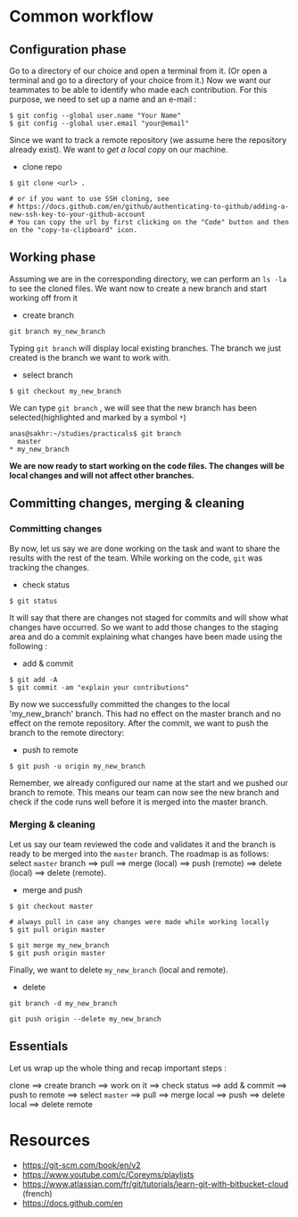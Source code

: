 # Common workflow


## Configuration phase
Go to a directory of our choice and open a terminal from it. (Or open a terminal and go to a directory of your choice from it.)
Now we want our teammates to be able to identify who made each contribution.
For this purpose, we need to set up a name and an e-mail :

```
$ git config --global user.name "Your Name"
$ git config --global user.email "your@email"
```

Since we want to track a remote repository (we assume here the repository already exist).
We want to *get a local copy* on our machine.

  * clone repo

```
$ git clone <url> .

# or if you want to use SSH cloning, see
# https://docs.github.com/en/github/authenticating-to-github/adding-a-new-ssh-key-to-your-github-account
# You can copy the url by first clicking on the "Code" button and then on the "copy-to-clipboard" icon.
```

## Working phase

Assuming we are in the corresponding directory, we can perform an `ls -la` to see the cloned files.
We want now to create a new branch and start working off from it

  * create branch

```
git branch my_new_branch
```

Typing `git branch` will display local existing branches.
The branch we just created is the branch we want to work with.

  * select branch

```
$ git checkout my_new_branch
```
We can type `git branch` , we will see that the new branch has been selected(highlighted and marked by a symbol `*`)

```
anas@sakhr:~/studies/practicals$ git branch
  master
* my_new_branch
```


**We are now ready to start working on the code files. The changes will be local changes and will not affect other branches.**

## Committing changes, merging & cleaning
### Committing changes

By now, let us say we are done working on the task and want to share the results with the rest of the team.
While working on the code, `git` was tracking the changes.

  * check status
```
$ git status
```
It will say that there are changes not staged for commits and will show what changes have occurred.
So we want to add those changes to the staging area and do a commit explaining what changes have been made using the following :

  * add & commit
```
$ git add -A
$ git commit -am "explain your contributions"
```

By now we successfully committed the changes to the local 'my_new_branch' branch. This had no effect on the master branch and no effect on the remote repository.
After the commit, we  want to push the branch to the remote directory:
  * push to remote
```
$ git push -u origin my_new_branch
```

Remember, we already configured our name at the start and we pushed our branch to remote.
This means our team can now see the new branch and check if the code runs well before it is merged into the master branch.

### Merging & cleaning

Let us say our team reviewed the code and validates it and the branch is ready to be merged into the `master` branch.
The roadmap is as follows:
select `master` branch ==> pull  ==> merge (local) ==> push (remote) ==> delete (local) ==> delete (remote).


  * merge and push
```
$ git checkout master

# always pull in case any changes were made while working locally
$ git pull origin master

$ git merge my_new_branch
$ git push origin master
```


Finally, we want to delete `my_new_branch` (local and remote).
  * delete
```
git branch -d my_new_branch

git push origin --delete my_new_branch
```


## Essentials

Let us wrap up the whole thing and recap important steps :

clone ==> create branch  ==> work on it ==> check status ==> add & commit ==> push to remote ==> select `master` ==> pull ==> merge local ==> push ==> delete local ==> delete remote


# Resources

- https://git-scm.com/book/en/v2
- https://www.youtube.com/c/Coreyms/playlists
- https://www.atlassian.com/fr/git/tutorials/learn-git-with-bitbucket-cloud (french)
- https://docs.github.com/en

